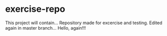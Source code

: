 # exercise-repo
This project will contain...
Repository made for excercise and testing.
Edited again in master branch...
Hello, again!!!


